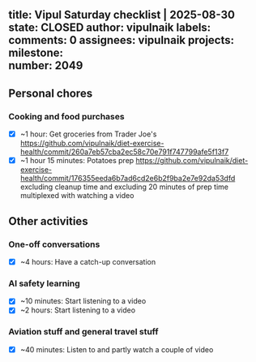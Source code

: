 title:	Vipul Saturday checklist | 2025-08-30
state:	CLOSED
author:	vipulnaik
labels:	
comments:	0
assignees:	vipulnaik
projects:	
milestone:	
number:	2049
--
## Personal chores

### Cooking and food purchases

- [x] ~1 hour: Get groceries from Trader Joe's https://github.com/vipulnaik/diet-exercise-health/commit/260a7eb57cba2ec58c70e791f747799afe5f13f7
- [x] ~1 hour 15 minutes: Potatoes prep https://github.com/vipulnaik/diet-exercise-health/commit/176355eeda6b7ad6cd2e6b2f9ba2e7e92da53dfd excluding cleanup time and excluding 20 minutes of prep time multiplexed with watching a video

## Other activities

### One-off conversations

- [x] ~4 hours: Have a catch-up conversation

### AI safety learning

- [x] ~10 minutes: Start listening to a video
- [x] ~2 hours: Start listening to a video

### Aviation stuff and general travel stuff

- [x] ~40 minutes: Listen to and partly watch a couple of video
